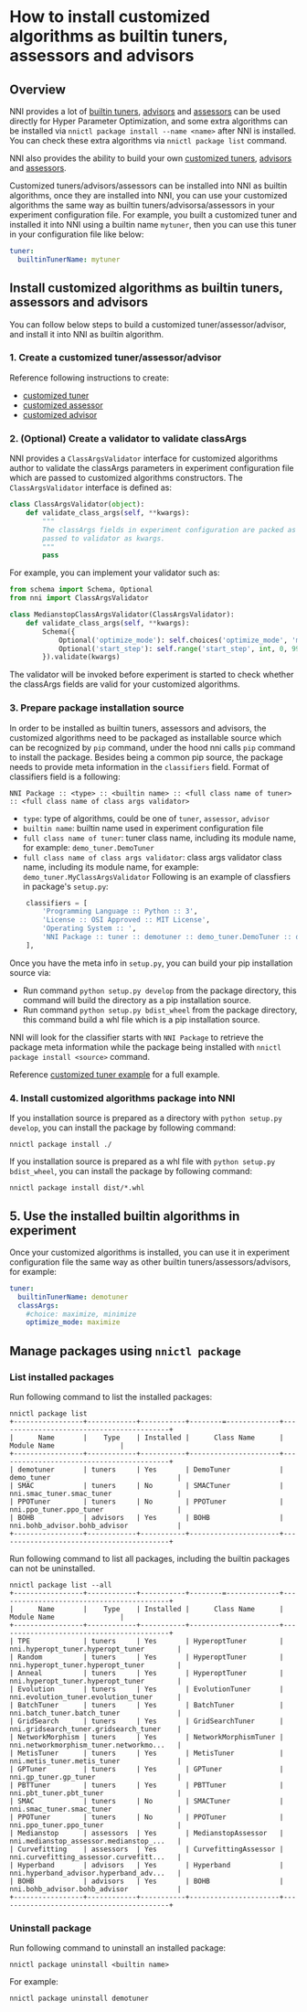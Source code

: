 **How to install customized algorithms as builtin tuners, assessors and advisors**
===

## Overview

NNI provides a lot of [builtin tuners](../Tuner/BuiltinTuner.md), [advisors](../Tuner/BuiltinTuner.md#Hyperband) and [assessors](../Assessor/BuiltinAssessor.md) can be used directly for Hyper Parameter Optimization, and some extra algorithms can be installed via `nnictl package install --name <name>` after NNI is installed. You can check these extra algorithms via `nnictl package list` command.

NNI also provides the ability to build your own [customized tuners](../Tuner/CustomizeTuner.md), [advisors](../Tuner/CustomizeAdvisor.md) and [assessors](../Assessor/CustomizeAssessor.md).

Customized tuners/advisors/assessors can be installed into NNI as builtin algorithms, once they are installed into NNI, you can use your customized algorithms the same way as builtin tuners/advisorsa/assessors in your experiment configuration file. For example, you built a customized tuner and installed it into NNI using a builtin name `mytuner`, then you can use this tuner in your configuration file like below:
```yaml
tuner:
  builtinTunerName: mytuner
```

## Install customized algorithms as builtin tuners, assessors and advisors
You can follow below steps to build a customized tuner/assessor/advisor, and install it into NNI as builtin algorithm.

### 1. Create a customized tuner/assessor/advisor
Reference following instructions to create:
* [customized tuner](../Tuner/CustomizeTuner.md)
* [customized assessor](../Assessor/CustomizeAssessor.md)
* [customized advisor](../Tuner/CustomizeAdvisor.md)

### 2. (Optional) Create a validator to validate classArgs
NNI provides a `ClassArgsValidator` interface for customized algorithms author to validate the classArgs parameters in experiment configuration file which are passed to customized algorithms constructors.
The `ClassArgsValidator` interface is defined as:
```python
class ClassArgsValidator(object):
    def validate_class_args(self, **kwargs):
        """
        The classArgs fields in experiment configuration are packed as a dict and
        passed to validator as kwargs.
        """
        pass
```
For example, you can implement your validator such as:
```python
from schema import Schema, Optional
from nni import ClassArgsValidator

class MedianstopClassArgsValidator(ClassArgsValidator):
    def validate_class_args(self, **kwargs):
        Schema({
            Optional('optimize_mode'): self.choices('optimize_mode', 'maximize', 'minimize'),
            Optional('start_step'): self.range('start_step', int, 0, 9999),
        }).validate(kwargs)
```
The validator will be invoked before experiment is started to check whether the classArgs fields are valid for your customized algorithms.

### 3. Prepare package installation source
In order to be installed as builtin tuners, assessors and advisors, the customized algorithms need to be packaged as installable source which can be recognized by `pip` command, under the hood nni calls `pip` command to install the package.
Besides being a common pip source, the package needs to provide meta information in the `classifiers` field.
Format of classifiers field is a following:
```
NNI Package :: <type> :: <builtin name> :: <full class name of tuner> :: <full class name of class args validator>
```
* `type`: type of algorithms, could be one of `tuner`, `assessor`, `advisor`
* `builtin name`: builtin name used in experiment configuration file
* `full class name of tuner`: tuner class name, including its module name, for example: `demo_tuner.DemoTuner`
* `full class name of class args validator`: class args validator class name, including its module name, for example: `demo_tuner.MyClassArgsValidator`
Following is an example of classfiers in package's `setup.py`:

```python
    classifiers = [
        'Programming Language :: Python :: 3',
        'License :: OSI Approved :: MIT License',
        'Operating System :: ',
        'NNI Package :: tuner :: demotuner :: demo_tuner.DemoTuner :: demo_tuner.MyClassArgsValidator'
    ],
```

Once you have the meta info in `setup.py`, you can build your pip installation source via:
* Run command `python setup.py develop` from the package directory, this command will build the directory as a pip installation source.
* Run command `python setup.py bdist_wheel` from the package directory, this command build a whl file which is a pip installation source.

NNI will look for the classifier starts with `NNI Package` to retrieve the package meta information while the package being installed with `nnictl package install <source>` command.

Reference [customized tuner example](https://github.com/microsoft/nni/blob/master/examples/tuners/customized_tuner/README.md) for a full example.

### 4. Install customized algorithms package into NNI

If you installation source is prepared as a directory with `python setup.py develop`, you can install the package by following command:

`nnictl package install ./`

If you installation source is prepared as a whl file with `python setup.py bdist_wheel`, you can install the package by following command:

`nnictl package install dist/*.whl`

## 5. Use the installed builtin algorithms in experiment
Once your customized algorithms is installed, you can use it in experiment configuration file the same way as other builtin tuners/assessors/advisors, for example:

```yaml
tuner:
  builtinTunerName: demotuner
  classArgs:
    #choice: maximize, minimize
    optimize_mode: maximize
```


## Manage packages using `nnictl package`

### List installed packages

Run following command to list the installed packages:

```
nnictl package list
+-----------------+------------+-----------+--------=-------------+------------------------------------------+
|      Name       |    Type    | Installed |      Class Name      |               Module Name                |
+-----------------+------------+-----------+----------------------+------------------------------------------+
| demotuner       | tuners     | Yes       | DemoTuner            | demo_tuner                               |
| SMAC            | tuners     | No        | SMACTuner            | nni.smac_tuner.smac_tuner                |
| PPOTuner        | tuners     | No        | PPOTuner             | nni.ppo_tuner.ppo_tuner                  |
| BOHB            | advisors   | Yes       | BOHB                 | nni.bohb_advisor.bohb_advisor            |
+-----------------+------------+-----------+----------------------+------------------------------------------+
```

Run following command to list all packages, including the builtin packages can not be uninstalled.

```
nnictl package list --all
+-----------------+------------+-----------+--------=-------------+------------------------------------------+
|      Name       |    Type    | Installed |      Class Name      |               Module Name                |
+-----------------+------------+-----------+----------------------+------------------------------------------+
| TPE             | tuners     | Yes       | HyperoptTuner        | nni.hyperopt_tuner.hyperopt_tuner        |
| Random          | tuners     | Yes       | HyperoptTuner        | nni.hyperopt_tuner.hyperopt_tuner        |
| Anneal          | tuners     | Yes       | HyperoptTuner        | nni.hyperopt_tuner.hyperopt_tuner        |
| Evolution       | tuners     | Yes       | EvolutionTuner       | nni.evolution_tuner.evolution_tuner      |
| BatchTuner      | tuners     | Yes       | BatchTuner           | nni.batch_tuner.batch_tuner              |
| GridSearch      | tuners     | Yes       | GridSearchTuner      | nni.gridsearch_tuner.gridsearch_tuner    |
| NetworkMorphism | tuners     | Yes       | NetworkMorphismTuner | nni.networkmorphism_tuner.networkmo...   |
| MetisTuner      | tuners     | Yes       | MetisTuner           | nni.metis_tuner.metis_tuner              |
| GPTuner         | tuners     | Yes       | GPTuner              | nni.gp_tuner.gp_tuner                    |
| PBTTuner        | tuners     | Yes       | PBTTuner             | nni.pbt_tuner.pbt_tuner                  |
| SMAC            | tuners     | No        | SMACTuner            | nni.smac_tuner.smac_tuner                |
| PPOTuner        | tuners     | No        | PPOTuner             | nni.ppo_tuner.ppo_tuner                  |
| Medianstop      | assessors  | Yes       | MedianstopAssessor   | nni.medianstop_assessor.medianstop_...   |
| Curvefitting    | assessors  | Yes       | CurvefittingAssessor | nni.curvefitting_assessor.curvefitt...   |
| Hyperband       | advisors   | Yes       | Hyperband            | nni.hyperband_advisor.hyperband_adv...   |
| BOHB            | advisors   | Yes       | BOHB                 | nni.bohb_advisor.bohb_advisor            |
+-----------------+------------+-----------+----------------------+------------------------------------------+
```

### Uninstall package

Run following command to uninstall an installed package:

`nnictl package uninstall <builtin name>`

For example:

`nnictl package uninstall demotuner`

